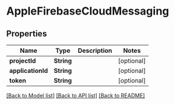 # AppleFirebaseCloudMessaging

## Properties
Name | Type | Description | Notes
------------ | ------------- | ------------- | -------------
**projectId** | **String** |  | [optional] 
**applicationId** | **String** |  | [optional] 
**token** | **String** |  | [optional] 

[[Back to Model list]](../README.md#models) [[Back to API list]](../README.md#api-endpoints) [[Back to README]](../README.md)


